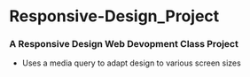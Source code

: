 # Responsive-Design_Project


### A Responsive Design Web Devopment Class Project
* Uses a media query to adapt design to various screen sizes



